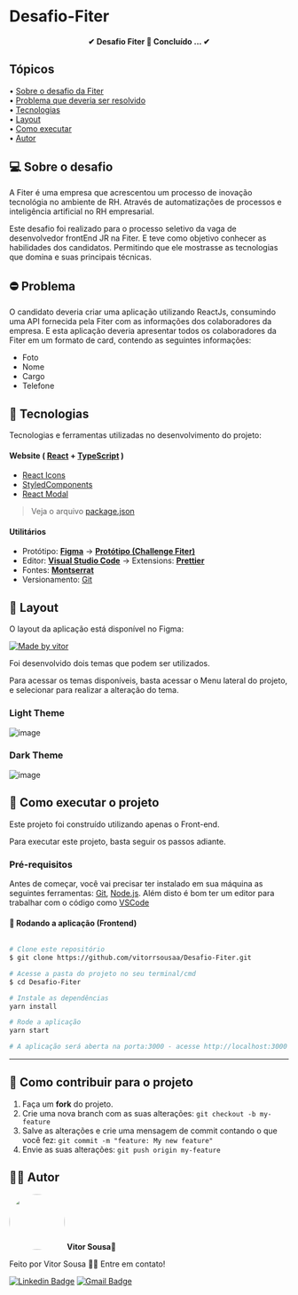 # Desafio-Fiter

<h4 align="center"> 
✔  Desafio Fiter 🚀 Concluído ... ✔
</h4>

## Tópicos

<div>
 • <a href="#-sobre-o-desafio">Sobre o desafio da Fiter</a> </br>
 • <a href="#-problema">Problema que deveria ser resolvido</a> </br>
 • <a href="#-tecnologias">Tecnologias</a> </br>
 • <a href="#-layout">Layout</a> </br>
 • <a href="#-como-executar-o-projeto">Como executar</a> </br>
 • <a href="#-autor">Autor</a> </br>
</div>

## 💻 Sobre o desafio

A Fiter é uma empresa que acrescentou um processo de inovação tecnológia no ambiente de RH. Através de automatizações de processos e inteligência artificial no RH empresarial.

Este desafio foi realizado para o processo seletivo da vaga de desenvolvedor frontEnd JR na Fiter. E teve como objetivo conhecer as habilidades dos candidatos. Permitindo que ele mostrasse as tecnologias que domina e suas principais técnicas.

## ⛔ Problema

O candidato deveria criar uma aplicação utilizando ReactJs, consumindo uma API fornecida pela Fiter com as informações dos colaboradores da empresa. E esta aplicação deveria apresentar todos os colaboradores da Fiter em um formato de card, contendo as seguintes informações:

- Foto
- Nome
- Cargo
- Telefone


## 🚀 Tecnologias

Tecnologias e ferramentas utilizadas no desenvolvimento do projeto:

#### **Website** ( [React](https://reactjs.org/) + [TypeScript](https://www.typescriptlang.org/) )

- [React Icons](https://react-icons.github.io/react-icons/)
- [StyledComponents](https://styled-components.com/)
- [React Modal](https://reactcommunity.org/react-modal/)

> Veja o arquivo [package.json]()

#### **Utilitários**

- Protótipo: **[Figma](https://www.figma.com/)** → **[Protótipo (Challenge Fiter)](https://www.figma.com/file/AoV5m5sFPDiL9Bve2ZlAyt/Challenge-Fiter?node-id=0%3A1)**
- Editor: **[Visual Studio Code](https://code.visualstudio.com/)** → Extensions: **[Prettier](https://prettier.io/)**
- Fontes: **[Montserrat](https://fonts.google.com/specimen/Montserrat?query=monts)**
- Versionamento: [Git](https://git-scm.com)

## 🎨 Layout

O layout da aplicação está disponível no Figma:

<a href="https://www.figma.com/file/AoV5m5sFPDiL9Bve2ZlAyt/Challenge-Fiter?node-id=0%3A1">
  <img alt="Made by vitor" src="https://img.shields.io/badge/Acessar%20Layout%20-Figma-%2304D361">
</a>

Foi desenvolvido dois temas que podem ser utilizados. 

Para acessar os temas disponíveis, basta acessar o Menu lateral do projeto, e selecionar para realizar a alteração do tema.


### Light Theme

![image](https://user-images.githubusercontent.com/94024958/155791031-7a319c16-445e-44b6-8362-85dca6850e03.png)

### Dark Theme

![image](https://user-images.githubusercontent.com/94024958/155791303-0da42463-6fb2-4fdc-89b1-f9aaecc8d53b.png)



## 🚀 Como executar o projeto

Este projeto foi construído utilizando apenas o Front-end.

Para executar este projeto, basta seguir os passos adiante.

### Pré-requisitos

Antes de começar, você vai precisar ter instalado em sua máquina as seguintes ferramentas:
[Git](https://git-scm.com), [Node.js](https://nodejs.org/en/).
Além disto é bom ter um editor para trabalhar com o código como [VSCode](https://code.visualstudio.com/)


#### 🧭 Rodando a aplicação (Frontend)

```bash

# Clone este repositório
$ git clone https://github.com/vitorrsousaa/Desafio-Fiter.git

# Acesse a pasta do projeto no seu terminal/cmd
$ cd Desafio-Fiter

# Instale as dependências
yarn install

# Rode a aplicação
yarn start

# A aplicação será aberta na porta:3000 - acesse http://localhost:3000

```

---

## 💪 Como contribuir para o projeto

1. Faça um **fork** do projeto.
2. Crie uma nova branch com as suas alterações: `git checkout -b my-feature`
3. Salve as alterações e crie uma mensagem de commit contando o que você fez: `git commit -m "feature: My new feature"`
4. Envie as suas alterações: `git push origin my-feature`

## 🧑🏻 Autor

 <img style="border-radius: 50%;" src="https://avatars.githubusercontent.com/u/94024958?v=4" width="100px;" alt=""/>
 <b>Vitor Sousa</b>🚀
<br />

Feito por Vitor Sousa 👋🏻 Entre em contato!

[![Linkedin Badge](https://img.shields.io/badge/-Vitor%20Sousa-ff512f?style=flat-square&logo=Linkedin&logoColor=white&link=https://www.linkedin.com/in/vitorr-sousaa//)](https://www.linkedin.com/in/vitorr-sousaa//)
[![Gmail Badge](https://img.shields.io/badge/-v.sousa.cf@gmail.com-c14438?style=flat-square&logo=Gmail&logoColor=white&link=mailto:v.sousa.cf@gmail.com)](mailto:v.sousa.cf@gmail.com)

